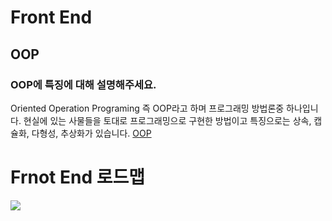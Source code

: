 # Front End
## OOP
### OOP에 특징에 대해 설명해주세요.
Oriented Operation Programing 즉 OOP라고 하며 프로그래밍 방법론중 하나입니다. 현실에 있는 사물들을 토대로 프로그래밍으로 구현한 방법이고 특징으로는 상속, 캡슐화, 다형성, 추상화가 있습니다. [OOP](../JAVA/document/oop.md)


# Frnot End 로드맵
![](2021-01-02-03-20-05.png)